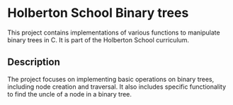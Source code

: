# Holberton School Binary trees 
This project contains implementations of various functions to manipulate binary trees in C. It is part of the Holberton School curriculum.

## Description

The project focuses on implementing basic operations on binary trees, including node creation and traversal. It also includes specific functionality to find the uncle of a node in a binary tree.
